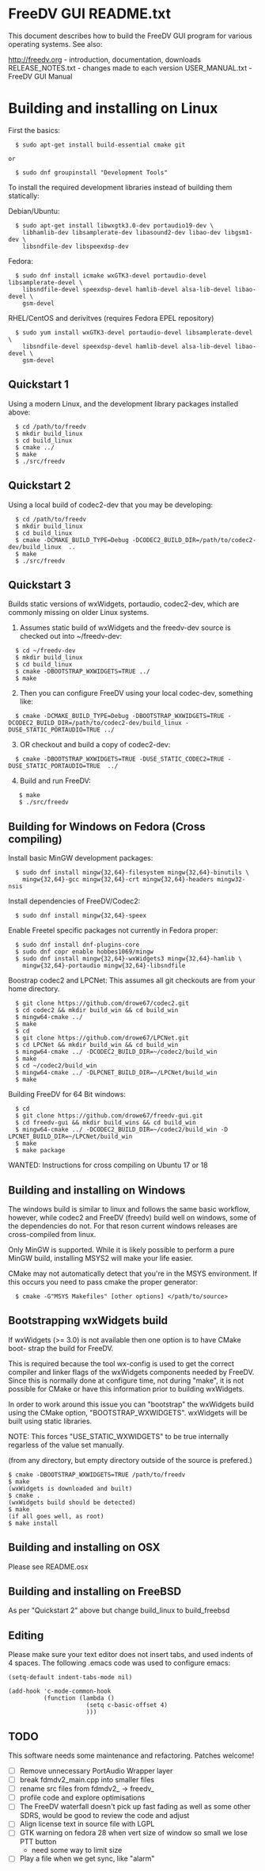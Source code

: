 # FreeDV GUI README.txt

This document describes how to build the FreeDV GUI program for
various operating systems.  See also:

  http://freedv.org - introduction, documentation, downloads
  RELEASE_NOTES.txt - changes made to each version
  USER_MANUAL.txt   - FreeDV GUI Manual

# Building and installing on Linux

First the basics:
```
  $ sudo apt-get install build-essential cmake git

or

  $ sudo dnf groupinstall "Development Tools"
```

To install the required development libraries instead of building them
statically:

Debian/Ubuntu:
```
  $ sudo apt-get install libwxgtk3.0-dev portaudio19-dev \
    libhamlib-dev libsamplerate-dev libasound2-dev libao-dev libgsm1-dev \
    libsndfile-dev libspeexdsp-dev
```
Fedora:
```
  $ sudo dnf install icmake wxGTK3-devel portaudio-devel libsamplerate-devel \
    libsndfile-devel speexdsp-devel hamlib-devel alsa-lib-devel libao-devel \
    gsm-devel
```

RHEL/CentOS and derivitves (requires Fedora EPEL repository)
```
  $ sudo yum install wxGTK3-devel portaudio-devel libsamplerate-devel \ 
    libsndfile-devel speexdsp-devel hamlib-devel alsa-lib-devel libao-devel \
    gsm-devel
```

## Quickstart 1

Using a modern Linux, and the development library packages installed above:
```
  $ cd /path/to/freedv
  $ mkdir build_linux
  $ cd build_linux
  $ cmake ../ 
  $ make
  $ ./src/freedv
```

## Quickstart 2

Using a local build of codec2-dev that you may be developing:
```
  $ cd /path/to/freedv
  $ mkdir build_linux
  $ cd build_linux
  $ cmake -DCMAKE_BUILD_TYPE=Debug -DCODEC2_BUILD_DIR=/path/to/codec2-dev/build_linux  ..
  $ make
  $ ./src/freedv
```

## Quickstart 3

Builds static versions of wxWidgets, portaudio, codec2-dev, which are commonly
missing on older Linux systems.

1. Assumes static build of wxWidgets and the freedv-dev source is checked out into ~/freedv-dev:
```
  $ cd ~/freedv-dev
  $ mkdir build_linux
  $ cd build_linux
  $ cmake -DBOOTSTRAP_WXWIDGETS=TRUE ../
  $ make
```

2. Then you can configure FreeDV using your local codec-dev, something like:
```
  $ cmake -DCMAKE_BUILD_TYPE=Debug -DBOOTSTRAP_WXWIDGETS=TRUE -DCODEC2_BUILD_DIR=/path/to/codec2-dev/build_linux -DUSE_STATIC_PORTAUDIO=TRUE ../
```

3. OR checkout and build a copy of codec2-dev:
```
  $ cmake -DBOOTSTRAP_WXWIDGETS=TRUE -DUSE_STATIC_CODEC2=TRUE -DUSE_STATIC_PORTAUDIO=TRUE  ../
```
  
4. Build and run FreeDV:
```
   $ make
   $ ./src/freedv
```

## Building for Windows on Fedora (Cross compiling)

Install basic MinGW development packages:
```
  $ sudo dnf install mingw{32,64}-filesystem mingw{32,64}-binutils \
    mingw{32,64}-gcc mingw{32,64}-crt mingw{32,64}-headers mingw32-nsis
```

Install dependencies of FreeDV/Codec2:
```
  $ sudo dnf install mingw{32,64}-speex
```

Enable Freetel specific packages not currently in Fedora proper:
```
  $ sudo dnf install dnf-plugins-core
  $ sudo dnf copr enable hobbes1069/mingw
  $ sudo dnf install mingw{32,64}-wxWidgets3 mingw{32,64}-hamlib \
    mingw{32,64}-portaudio mingw{32,64}-libsndfile
```

Boostrap codec2 and LPCNet:
This assumes all git checkouts are from your home directory.
```
  $ git clone https://github.com/drowe67/codec2.git
  $ cd codec2 && mkdir build_win && cd build_win
  $ mingw64-cmake ../
  $ make
  $ cd
  $ git clone https://github.com/drowe67/LPCNet.git
  $ cd LPCNet && mkdir build_win && cd build_win
  $ mingw64-cmake ../ -DCODEC2_BUILD_DIR=~/codec2/build_win
  $ make
  $ cd ~/codec2/build_win
  $ mingw64-cmake ../ -DLPCNET_BUILD_DIR=~/LPCNet/build_win
  $ make
```

Building FreeDV for 64 Bit windows:
```
  $ cd
  $ git clone https://github.com/drowe67/freedv-gui.git
  $ cd freedv-gui && mkdir build_wins && cd build_win
  $ mingw64-cmake ../ -DCODEC2_BUILD_DIR=~/codec2/build_win -D LPCNET_BUILD_DIR=~/LPCNet/build_win
  $ make
  $ make package
```
  
WANTED: Instructions for cross compiling on Ubuntu 17 or 18

## Building and installing on Windows

The windows build is similar to linux and follows the same basic workflow,
however, while codec2 and FreeDV (freedv) build well on windows, some of the
dependencies do not. For that reson current windows releases are cross-compiled
from linux.

Only MinGW is supported. While it is likely possible to perform a pure MinGW
build, installing MSYS2 will make your life easier.

CMake may not automatically detect that you're in the MSYS environment. If this
occurs you need to pass cmake the proper generator:
```
  $ cmake -G"MSYS Makefiles" [other options] </path/to/source>
```

## Bootstrapping wxWidgets build

If wxWidgets (>= 3.0) is not available then one option is to have CMake boot-
strap the build for FreeDV.

This is required because the tool wx-config is used to get the correct compiler
and linker flags of the wxWidgets components needed by FreeDV. Since this is
normally done at configure time, not during "make", it is not possible for CMake
or have this information prior to building wxWidgets.

In order to work around this issue you can "bootstrap" the wxWidgets build using
the CMake option, "BOOTSTRAP_WXWIDGETS". wxWidgets will be built using static
libraries.

NOTE: This forces "USE_STATIC_WXWIDGETS" to be true internally regarless of the
value set manually.

(from any directory, but empty directory outside of the source is prefered.)
```
$ cmake -DBOOTSTRAP_WXWIDGETS=TRUE /path/to/freedv
$ make
(wxWidgets is downloaded and built)
$ cmake .
(wxWidgets build should be detected)
$ make
(if all goes well, as root)
$ make install
```

## Building and installing on OSX

Please see README.osx

## Building and installing on FreeBSD

As per "Quickstart 2" above but change build_linux to build_freebsd

## Editing

Please make sure your text editor does not insert tabs, and
used indents of 4 spaces.  The following .emacs code was used to
configure emacs:
```
(setq-default indent-tabs-mode nil)

(add-hook 'c-mode-common-hook
          (function (lambda ()
                      (setq c-basic-offset 4)
                      )))
```

## TODO

This software needs some maintenance and refactoring.  Patches
welcome!

- [ ] Remove unnecessary PortAudio Wrapper layer
- [ ] break fdmdv2_main.cpp into smaller files
- [ ] rename src files from fdmdv2_ -> freedv_
- [ ] profile code and explore optimisations
- [ ] The FreeDV waterfall doesn't pick up fast fading as well as
    some other SDRS, would be good to review the code and
    adjust
- [ ] Align license text in source file with LGPL
- [ ] GTK warning on fedora 28 when vert size of window so small we lose
    PTT button
    + need some way to limit size
- [ ] Play a file when we get sync, like "alarm"
